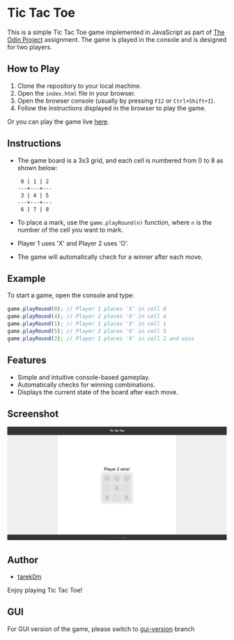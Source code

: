 # Tic Tac Toe

This is a simple Tic Tac Toe game implemented in JavaScript as part of [The Odin Project](https://www.theodinproject.com/lessons/node-path-javascript-tic-tac-toe) assignment. The game is played in the console and is designed for two players.

## How to Play

1. Clone the repository to your local machine.
2. Open the `index.html` file in your browser.
3. Open the browser console (usually by pressing `F12` or `Ctrl+Shift+I`).
4. Follow the instructions displayed in the browser to play the game.

Or you can play the game live [here](https://tarek0m.github.io/odin-tic-tac-toe/).

## Instructions

- The game board is a 3x3 grid, and each cell is numbered from 0 to 8 as shown below:

  ```
   0 | 1 | 2
  ---+---+---
   3 | 4 | 5
  ---+---+---
   6 | 7 | 8
  ```

- To place a mark, use the `game.playRound(n)` function, where `n` is the number of the cell you want to mark.
- Player 1 uses 'X' and Player 2 uses 'O'.
- The game will automatically check for a winner after each move.

## Example

To start a game, open the console and type:

```javascript
game.playRound(0); // Player 1 places 'X' in cell 0
game.playRound(4); // Player 2 places 'O' in cell 4
game.playRound(1); // Player 1 places 'X' in cell 1
game.playRound(5); // Player 2 places 'O' in cell 5
game.playRound(2); // Player 1 places 'X' in cell 2 and wins
```

## Features

- Simple and intuitive console-based gameplay.
- Automatically checks for winning combinations.
- Displays the current state of the board after each move.

## Screenshot

![Tic Tac Toe Screenshot](./Screenshot.png)

## Author

- [tarek0m](https://github.com/tarek0m)

Enjoy playing Tic Tac Toe!

## GUI
For GUI version of the game, please switch to [gui-version](https://github.com/tarek0m/odin-tic-tac-toe/tree/gui-version) branch

